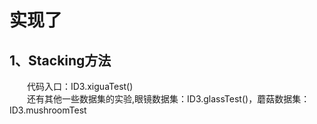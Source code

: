 # 实现了
## 1、Stacking方法
&emsp;&emsp;代码入口：ID3.xiguaTest()     
&emsp;&emsp;还有其他一些数据集的实验,眼镜数据集：ID3.glassTest()，蘑菇数据集：ID3.mushroomTest
